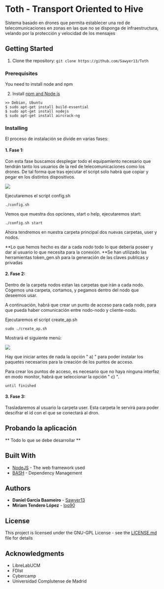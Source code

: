 # Toth - Transport Oriented to Hive

Sistema basado en drones que permita establecer una red de telecomunicaciones en zonas en las que no se disponga de infraestructura, velando por la protección y velocidad de los mensajes

## Getting Started

1. Clone the repository: `git clone https://github.com/Sawyer13/Toth`

### Prerequisites

You need to install node and npm

2. Install [npm and Node.js](https://nodejs.org/en/download/)
```
>> Debian, Ubuntu
$ sudo apt-get install build-essential
$ sudo apt-get install nodejs
$ sudo apt-get install aircrack-ng
```

### Installing

El proceso de instalación se divide en varias fases:

#### 1. Fase 1:
Con esta fase buscamos desplegar todo el equipamiento necesario que tendrán tanto los usuarios de la red de telecomunicaciones como los drones. De tal forma que tras ejecutar el script solo habrá que copiar y pegar en los distintos dispositivos.

<img src="https://image.ibb.co/crJbkG/config.png">

Ejecutaremos el script config.sh
```
./config.sh
```
Vemos que muestra dos opciones, start o help, ejecutaremos start:
```
./config.sh start
```
Ahora tendremos en nuestra carpeta principal dos nuevas carpetas, user y nodos.

**Lo que hemos hecho es dar a cada nodo todo lo que debería poseer y dar al usuario lo que necesita para la conexión. 
**Se han utilizado las herramientas token_gen.sh para la generación de las claves publicas y privadas


#### 2. Fase 2:
Dentro de la carpeta nodos estan las carpetas que irán a cada nodo. Cogemos una carpeta, cortamos, y pegamos dentro del nodo que deseemos usar.

A continuación, habrá que crear un punto de acceso para cada nodo, para que pueda haber comunicación entre nodo-nodo y cliente-nodo.  

Ejecutaremos el script create_ap.sh

```
sudo ./create_ap.sh 
```

Mostrará el siguiente menú: 

<img src="https://image.ibb.co/bMncQG/create_ap.png">

Hay que iniciar antes de nada la opción " a) " para poder instalar los paquetes necesarios 
para la creación de los puntos de acceso.

Para crear los puntos de acceso, es necesario que no haya ninguna interfaz en modo monitor,
habrá que seleccionar la opción " c) ". 


```
until finished
```
#### 3. Fase 3:

Trasladaremos al usuario la carpeta user. Esta carpeta le servirá para poder descifrar el id con el que se conectará al dron.


## Probando la aplicación
** Todo lo que se debe desarrollar **

## Built With

* [NodeJS](http://www.dropwizard.io/1.0.2/docs/) - The web framework used
* [BASH](https://maven.apache.org/) - Dependency Management


## Authors

* **Daniel García Baameiro** - [Sawyer13](https://github.comSawyer13)
* **Miriam Tendero López** - [loo90](https://github.com/loo9o)

## License

This project is licensed under the GNU-GPL License - see the [LICENSE.md](LICENSE.md) file for details

## Acknowledgments

* LibreLabUCM
* FDIst
* Cybercamp
* Universidad Complutense de Madrid

